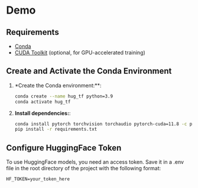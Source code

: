 # Demo

## Requirements

- [Conda](https://docs.conda.io/projects/conda/en/latest/user-guide/install/index.html)
- [CUDA Toolkit](https://developer.nvidia.com/cuda-toolkit) (optional, for GPU-accelerated training)

## Create and Activate the Conda Environment

1. *Create the Conda environment:**:
    ```bash
    conda create --name hug_tf python=3.9
    conda activate hug_tf
    ```

2. **Install dependencies:**:
    ```bash
    conda install pytorch torchvision torchaudio pytorch-cuda=11.8 -c pytorch -c nvidia # GPU support
    pip install -r requirements.txt
    ```

## Configure HuggingFace Token
To use HuggingFace models, you need an access token. Save it in a .env file in the root directory of the project with the following format:

```env
HF_TOKEN=your_token_here

